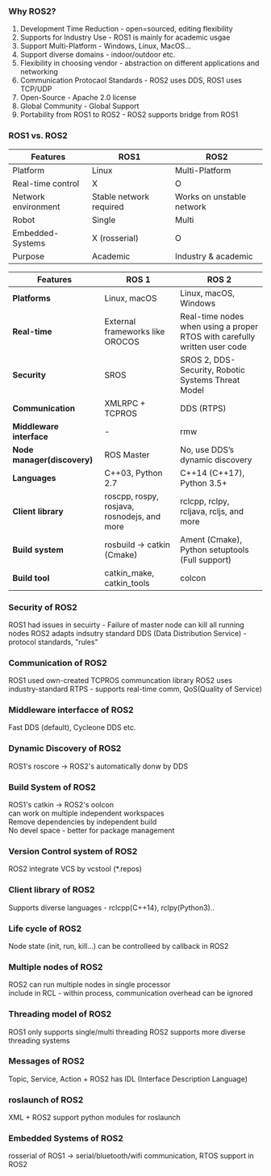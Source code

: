 ### Why ROS2?
1. Development Time Reduction - open=sourced, editing flexibility
2. Supports for Industry Use - ROS1 is mainly for academic usgae
3. Support Multi-Platform - Windows, Linux, MacOS...
4. Support diverse domains - indoor/outdoor etc.
5. Flexibility in choosing vendor - abstraction on different applications and networking
6. Communication Protocaol Standards - ROS2 uses DDS, ROS1 uses TCP/UDP
7. Open-Source - Apache 2.0 license
8. Global Community - Global Support
9. Portability from ROS1 to ROS2 - ROS2 supports bridge from ROS1

### ROS1 vs. ROS2
| Features       | ROS1        | ROS2 |
|------------|------------|------------|
| Platform  | Linux         | Multi-Platform   |
| Real-time control | X         | O     |
| Network environment  | Stable network required         | Works on unstable network    |
| Robot | Single         | Multi     |
| Embedded-Systems | X (rosserial)         | O     |
| Purpose | Academic         | Industry & academic     |

| Features               | ROS 1                                       | ROS 2                                                            |
|------------------------|---------------------------------------------|------------------------------------------------------------------|
| **Platforms**          | Linux, macOS                                | Linux, macOS, Windows                                            |
| **Real-time**          | External frameworks like OROCOS             | Real-time nodes when using a proper RTOS with carefully written user code |
| **Security**           | SROS                                        | SROS 2, DDS-Security, Robotic Systems Threat Model               |
| **Communication**      | XMLRPC + TCPROS                             | DDS (RTPS)                                                       |
| **Middleware interface**| -                                           | rmw                                                              |
| **Node manager(discovery)**| ROS Master                             | No, use DDS’s dynamic discovery                                  |
| **Languages**          | C++03, Python 2.7                           | C++14 (C++17), Python 3.5+                                       |
| **Client library**     | roscpp, rospy, rosjava, rosnodejs, and more | rclcpp, rclpy, rcljava, rcljs, and more                          |
| **Build system**       | rosbuild → catkin (Cmake)                   | Ament (Cmake), Python setuptools (Full support)                  |
| **Build tool**         | catkin_make, catkin_tools                   | colcon                                                           |

### Security of ROS2
ROS1 had issues in secuirty - Failure of master node can kill all running nodes
ROS2 adapts indsutry standard DDS (Data Distribution Service) - protocol standards, "rules"

### Communication of ROS2
ROS1 used own-created TCPROS communcation library
ROS2 uses industry-standard RTPS - supports real-time comm, QoS(Quality of Service)

### Middleware interfacce of ROS2
Fast DDS (default), Cycleone DDS etc.

### Dynamic Discovery of ROS2
ROS1's roscore -> ROS2's automatically donw by DDS

### Build System of ROS2
ROS1's catkin -> ROS2's oolcon  
can work on multiple independent workspaces  
Remove dependencies by independent build  
No devel space - better for package management

### Version Control system of ROS2
ROS2 integrate VCS by vcstool (*.repos)

### Client library of ROS2
Supports diverse languages - rclcpp(C++14), rclpy(Python3)..

### Life cycle of ROS2
Node state (init, run, kill...) can be controlleed by callback in ROS2

### Multiple nodes of ROS2
ROS2 can run multiple nodes in single processor  
include in RCL - within process, communication overhead can be ignored

### Threading model of ROS2
ROS1 only supports single/multi threading
ROS2 supports more diverse threading systems

### Messages of ROS2
Topic, Service, Action + ROS2 has IDL (Interface Description Language)

### roslaunch of ROS2
XML + ROS2 support python modules for roslaunch

### Embedded Systems of ROS2
rosserial of ROS1 -> serial/bluetooth/wifi communication, RTOS support in ROS2

